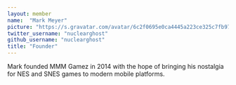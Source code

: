 ```yaml
---
layout: member
name:  "Mark Meyer"
picture: "https://s.gravatar.com/avatar/6c2f0695e0ca4445a223ce325c7fb970?s=268"
twitter_username: "nuclearghost"
github_username: "nuclearghost"
title: "Founder"
---
```

Mark founded MMM Gamez in 2014 with the hope of bringing his nostalgia for NES and SNES games to modern mobile platforms. 